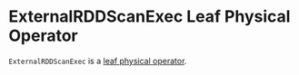 # ExternalRDDScanExec Leaf Physical Operator

`ExternalRDDScanExec` is a [leaf physical operator](LeafExecNode.md).
